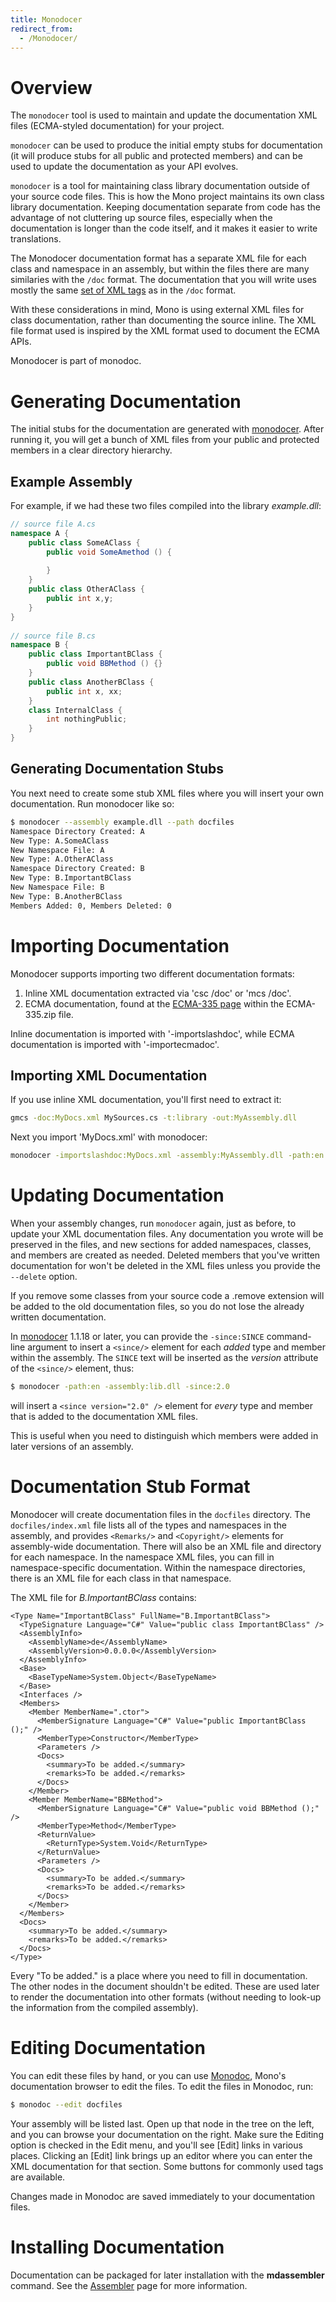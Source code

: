 ```yaml
---
title: Monodocer
redirect_from:
  - /Monodocer/
---
```


Overview
========

The `monodocer` tool is used to maintain and update the documentation XML files (ECMA-styled documentation) for your project.

`monodocer` can be used to produce the initial empty stubs for documentation (it will produce stubs for all public and protected members) and can be used to update the documentation as your API evolves.

`monodocer` is a tool for maintaining class library documentation outside of your source code files. This is how the Mono project maintains its own class library documentation. Keeping documentation separate from code has the advantage of not cluttering up source files, especially when the documentation is longer than the code itself, and it makes it easier to write translations.

The Monodocer documentation format has a separate XML file for each class and namespace in an assembly, but within the files there are many similaries with the `/doc` format. The documentation that you will write uses mostly the same [set of XML tags](http://msdn.microsoft.com/library/default.asp?url=/library/en-us/csref/html/vclrfTagsForDocumentationComments.asp) as in the `/doc` format.

With these considerations in mind, Mono is using external XML files for class documentation, rather than documenting the source inline. The XML file format used is inspired by the XML format used to document the ECMA APIs.

Monodocer is part of monodoc.

Generating Documentation
========================

The initial stubs for the documentation are generated with [monodocer](/docs/tools+libraries/tools/monodocer/). After running it, you will get a bunch of XML files from your public and protected members in a clear directory hierarchy.

Example Assembly
----------------

For example, if we had these two files compiled into the library *example.dll*:

``` csharp
// source file A.cs
namespace A {
    public class SomeAClass {
        public void SomeAmethod () {
 
        }
    }
    public class OtherAClass {
        public int x,y;
    }
}
 
// source file B.cs
namespace B {
    public class ImportantBClass {
        public void BBMethod () {}
    }
    public class AnotherBClass {
        public int x, xx;
    }
    class InternalClass {
        int nothingPublic;
    }
}
```

Generating Documentation Stubs
------------------------------

You next need to create some stub XML files where you will insert your own documentation. Run monodocer like so:

``` bash
$ monodocer --assembly example.dll --path docfiles
Namespace Directory Created: A
New Type: A.SomeAClass
New Namespace File: A
New Type: A.OtherAClass
Namespace Directory Created: B
New Type: B.ImportantBClass
New Namespace File: B
New Type: B.AnotherBClass
Members Added: 0, Members Deleted: 0
```

Importing Documentation
=======================

Monodocer supports importing two different documentation formats:

1.  Inline XML documentation extracted via 'csc /doc' or 'mcs /doc'.
2.  ECMA documentation, found at the [ECMA-335 page](http://www.ecma-international.org/publications/standards/Ecma-335.htm) within the ECMA-335.zip file.

Inline documentation is imported with '-importslashdoc', while ECMA documentation is imported with '-importecmadoc'.

Importing XML Documentation
---------------------------

If you use inline XML documentation, you'll first need to extract it:

``` bash
gmcs -doc:MyDocs.xml MySources.cs -t:library -out:MyAssembly.dll
```

Next you import 'MyDocs.xml' with monodocer:

``` bash
monodocer -importslashdoc:MyDocs.xml -assembly:MyAssembly.dll -path:en -pretty
```

Updating Documentation
======================

When your assembly changes, run `monodocer` again, just as before, to update your XML documentation files. Any documentation you wrote will be preserved in the files, and new sections for added namespaces, classes, and members are created as needed. Deleted members that you've written documentation for won't be deleted in the XML files unless you provide the `--delete` option.

If you remove some classes from your source code a .remove extension will be added to the old documentation files, so you do not lose the already written documentation.

In [monodocer](/docs/tools+libraries/tools/monodocer/) 1.1.18 or later, you can provide the `-since:SINCE` command-line argument to insert a `<since/>` element for each *added* type and member within the assembly. The `SINCE` text will be inserted as the *version* attribute of the `<since/>` element, thus:

``` bash
$ monodocer -path:en -assembly:lib.dll -since:2.0
```

will insert a `<since version="2.0" />` element for *every* type and member that is added to the documentation XML files.

This is useful when you need to distinguish which members were added in later versions of an assembly.

Documentation Stub Format
=========================

Monodocer will create documentation files in the `docfiles` directory. The `docfiles/index.xml` file lists all of the types and namespaces in the assembly, and provides `<Remarks/>` and `<Copyright/>` elements for assembly-wide documentation. There will also be an XML file and directory for each namespace. In the namespace XML files, you can fill in namespace-specific documentation. Within the namespace directories, there is an XML file for each class in that namespace.

The XML file for *B.ImportantBClass* contains:

    <Type Name="ImportantBClass" FullName="B.ImportantBClass">
      <TypeSignature Language="C#" Value="public class ImportantBClass" />
      <AssemblyInfo>
        <AssemblyName>de</AssemblyName>
        <AssemblyVersion>0.0.0.0</AssemblyVersion>
      </AssemblyInfo>
      <Base>
        <BaseTypeName>System.Object</BaseTypeName>
      </Base>
      <Interfaces />
      <Members>
        <Member MemberName=".ctor">
          <MemberSignature Language="C#" Value="public ImportantBClass ();" />
          <MemberType>Constructor</MemberType>
          <Parameters />
          <Docs>
            <summary>To be added.</summary>
            <remarks>To be added.</remarks>
          </Docs>
        </Member>
        <Member MemberName="BBMethod">
          <MemberSignature Language="C#" Value="public void BBMethod ();" />
          <MemberType>Method</MemberType>
          <ReturnValue>
            <ReturnType>System.Void</ReturnType>
          </ReturnValue>
          <Parameters />
          <Docs>
            <summary>To be added.</summary>
            <remarks>To be added.</remarks>
          </Docs>
        </Member>
      </Members>
      <Docs>
        <summary>To be added.</summary>
        <remarks>To be added.</remarks>
      </Docs>
    </Type>

Every "To be added." is a place where you need to fill in documentation. The other nodes in the document shouldn't be edited. These are used later to render the documentation into other formats (without needing to look-up the information from the compiled assembly).

Editing Documentation
=====================

You can edit these files by hand, or you can use [Monodoc](/docs/tools+libraries/tools/monodoc/), Mono's documentation browser to edit the files. To edit the files in Monodoc, run:

``` bash
$ monodoc --edit docfiles
```

Your assembly will be listed last. Open up that node in the tree on the left, and you can browse your documentation on the right. Make sure the Editing option is checked in the Edit menu, and you'll see [Edit] links in various places. Clicking an [Edit] link brings up an editor where you can enter the XML documentation for that section. Some buttons for commonly used tags are available.

Changes made in Monodoc are saved immediately to your documentation files.

Installing Documentation
========================

Documentation can be packaged for later installation with the **mdassembler** command. See the [Assembler](/docs/tools+libraries/tools/mdassembler/) page for more information.

